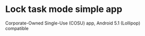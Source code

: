 # Lock task mode simple app
Corporate-Owned Single-Use (COSU) app, Android 5.1 (Lollipop) compatible
